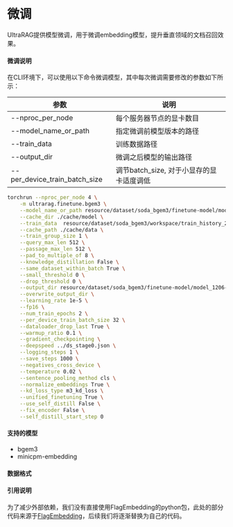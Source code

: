 # 微调

UltraRAG提供模型微调，用于微调embedding模型，提升垂直领域的文档召回效果。

#### 微调说明

在CLI环境下，可以使用以下命令微调模型，其中每次微调需要修改的参数如下所示：

| 参数                          | 说明                                     |
| ----------------------------- | ---------------------------------------- |
| --nproc_per_node              | 每个服务器节点的显卡数目                 |
| --model_name_or_path          | 指定微调前模型版本的路径                 |
| --train_data                  | 训练数据路径                             |
| --output_dir                  | 微调之后模型的输出路径                   |
| --per_device_train_batch_size | 调节batch_size, 对于小显存的显卡适度调低 |

```bash
torchrun --nproc_per_node 4 \
    -m ultrarag.finetune.bgem3 \
    --model_name_or_path resource/dataset/soda_bgem3/finetune-model/model_1128/ \
    --cache_dir ./cache/model \
    --train_data  resource/dataset/soda_bgem3/workspace/train_history_2/train_v3_incr.jsonl \
    --cache_path ./cache/data \
    --train_group_size 1 \
    --query_max_len 512 \
    --passage_max_len 512 \
    --pad_to_multiple_of 8 \
    --knowledge_distillation False \
    --same_dataset_within_batch True \
    --small_threshold 0 \
    --drop_threshold 0 \
    --output_dir resource/dataset/soda_bgem3/finetune-model/model_1206-incr/ \
    --overwrite_output_dir \
    --learning_rate 1e-5 \
    --fp16 \
    --num_train_epochs 2 \
    --per_device_train_batch_size 32 \
    --dataloader_drop_last True \
    --warmup_ratio 0.1 \
    --gradient_checkpointing \
    --deepspeed ../ds_stage0.json \
    --logging_steps 1 \
    --save_steps 1000 \
    --negatives_cross_device \
    --temperature 0.02 \
    --sentence_pooling_method cls \
    --normalize_embeddings True \
    --kd_loss_type m3_kd_loss \
    --unified_finetuning True \
    --use_self_distill False \
    --fix_encoder False \
    --self_distill_start_step 0

```

#### 支持的模型

- bgem3
- minicpm-embedding

#### 数据格式


#### 引用说明

为了减少外部依赖，我们没有直接使用FlagEmbedding的python包，此处的部分代码来源于[FlagEmbedding](https://github.com/FlagOpen/FlagEmbedding.git)，后续我们将逐渐替换为自己的代码。

